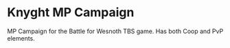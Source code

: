 # Knyght MP Campaign
 MP Campaign for the Battle for Wesnoth TBS game. Has both Coop and PvP elements.
